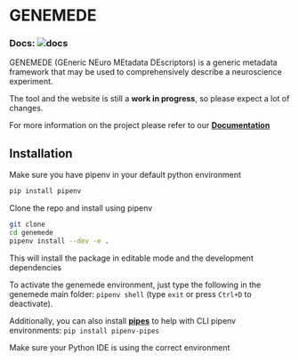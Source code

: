 # GENEMEDE
### **Docs:** ![docs](https://github.com/genemede/genemede/actions/workflows/deploy_mkdocs.yml/badge.svg)

GENEMEDE (GEneric NEuro MEtadata DEscriptors) is a generic metadata framework that may be used to comprehensively describe a neuroscience experiment.

The tool and the website is still a **work in progress**, so please expect a lot of changes.

For more information on the project please refer to our [**Documentation**](https://genemede.github.io/)

## Installation

Make sure you have pipenv in your default python environment

```bash
pip install pipenv
```

Clone the repo and install using pipenv

```bash
git clone 
cd genemede
pipenv install --dev -e .
```

This will install the package in editable mode and the development dependencies

To activate the genemede environment, just type the following in the genemede main folder: `pipenv shell` (type `exit` or press `Ctrl+D` to deactivate).

Additionally, you can also install [**pipes**](https://pipenv-pipes.readthedocs.io/en/latest/index.html) to help with CLI pipenv environments: `pip install pipenv-pipes`

Make sure your Python IDE is using the correct environment
